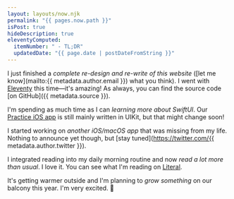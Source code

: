 ```yaml
---
layout: layouts/now.njk
permalink: "{{ pages.now.path }}"
isPost: true
hideDescription: true
eleventyComputed:
  itemNumber: " - TL;DR"
  updatedDate: "{{ page.date | postDateFromString }}"
---
```


I just finished a _complete re-design and re-write of this website_ ([let me know](mailto:{{ metadata.author.email }}) what you think). I went with [Eleventy](https://www.11ty.dev) this time—it's amazing! As always, you can find the source code [on GitHub]({{ metadata.source }}).

I'm spending as much time as I can _learning more about SwiftUI_. Our [Practice iOS app](https://practice.do/ios) is still mainly written in UIKit, but that might change soon!

I started working on _another iOS/macOS app_ that was missing from my life. Nothing to announce yet though, but [stay tuned](https://twitter.com/{{ metadata.author.twitter }}).

I integrated reading into my daily morning routine and now _read a lot more than usual_. I love it. You can see what I'm reading on [Literal](https://literal.club/alex).

It's getting warmer outside and I'm planning to _grow something_ on our balcony this year. I'm very excited. 🌱
